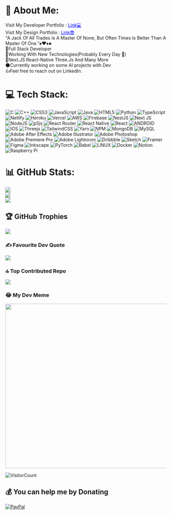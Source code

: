 # 💫 About Me:
Visit My Developer Portfolio : <a href="https://kartikdev.netlify.app/" target="_blank" style="color:blue">Link💻</a><br>
Visit My Design Portfolio : <a href="https://kartikdesign.netlify.app/" target="_blank" style="color:blue">Link😎</a><br>
"A Jack Of All Trades Is A Master Of None, But Often Times Is Better Than A Master Of One.”♠️♥️♦️♣️<br>🥞Full Stack Developer<br>📱Working With New Technologies(Probably Every Day 🙆)<br>🙌Next.JS React-Native Three.Js And Many More<br>🌑Currently working on some AI projects with Dev<br>👍Feel free to reach out on LinkedIn.

# 💻 Tech Stack:
 ![C](https://img.shields.io/badge/c-%2300599C.svg?style=flat&logo=c&logoColor=white) ![C++](https://img.shields.io/badge/c++-%2300599C.svg?style=flat&logo=c%2B%2B&logoColor=white) ![CSS3](https://img.shields.io/badge/css3-%231572B6.svg?style=flat&logo=css3&logoColor=white) ![JavaScript](https://img.shields.io/badge/javascript-%23323330.svg?style=flat&logo=javascript&logoColor=%23F7DF1E) ![Java](https://img.shields.io/badge/java-%23ED8B00.svg?style=flat&logo=java&logoColor=white) ![HTML5](https://img.shields.io/badge/html5-%23E34F26.svg?style=flat&logo=html5&logoColor=white)  ![Python](https://img.shields.io/badge/python-3670A0?style=flat&logo=python&logoColor=ffdd54) ![TypeScript](https://img.shields.io/badge/typescript-%23007ACC.svg?style=flat&logo=typescript&logoColor=white) ![Netlify](https://img.shields.io/badge/netlify-%23000000.svg?style=flat&logo=netlify&logoColor=#00C7B7) ![Heroku](https://img.shields.io/badge/heroku-%23430098.svg?style=flat&logo=heroku&logoColor=white) ![Vercel](https://img.shields.io/badge/vercel-%23000000.svg?style=flat&logo=vercel&logoColor=white) ![AWS](https://img.shields.io/badge/AWS-%23FF9900.svg?style=flat&logo=amazon-aws&logoColor=white) ![Firebase](https://img.shields.io/badge/firebase-%23039BE5.svg?style=flat&logo=firebase) ![NestJS](https://img.shields.io/badge/nestjs-%23E0234E.svg?style=flat&logo=nestjs&logoColor=white) ![Next JS](https://img.shields.io/badge/Next-black?style=flat&logo=next.js&logoColor=white) ![NodeJS](https://img.shields.io/badge/node.js-6DA55F?style=flat&logo=node.js&logoColor=white) ![p5js](https://img.shields.io/badge/p5.js-ED225D?style=flat&logo=p5.js&logoColor=FFFFFF) ![React Router](https://img.shields.io/badge/React_Router-CA4245?style=flat&logo=react-router&logoColor=white) ![React Native](https://img.shields.io/badge/react_native-%2320232a.svg?style=flat&logo=react&logoColor=%2361DAFB) ![React](https://img.shields.io/badge/react-%2320232a.svg?style=flat&logo=react&logoColor=%2361DAFB) ![ANDROID](https://img.shields.io/badge/android-%2320232a.svg?style=flat&logo=android&logoColor=%a4c639) ![IOS](https://img.shields.io/badge/IOS-%2320232a.svg?style=flat&logo=apple&logoColor=white) ![Threejs](https://img.shields.io/badge/threejs-black?style=flat&logo=three.js&logoColor=white) ![TailwindCSS](https://img.shields.io/badge/tailwindcss-%2338B2AC.svg?style=flat&logo=tailwind-css&logoColor=white)  ![Yarn](https://img.shields.io/badge/yarn-%232C8EBB.svg?style=flat&logo=yarn&logoColor=white) ![NPM](https://img.shields.io/badge/NPM-%23000000.svg?style=flat&logo=npm&logoColor=white) ![MongoDB](https://img.shields.io/badge/MongoDB-%234ea94b.svg?style=flat&logo=mongodb&logoColor=white) ![MySQL](https://img.shields.io/badge/mysql-%2300f.svg?style=flat&logo=mysql&logoColor=white) ![Adobe After Effects](https://img.shields.io/badge/Adobe%20After%20Effects-9999FF.svg?style=flat&logo=Adobe%20After%20Effects&logoColor=white) ![Adobe Illustrator](https://img.shields.io/badge/adobeillustrator-%23FF9A00.svg?style=flat&logo=adobeillustrator&logoColor=white) ![Adobe Photoshop](https://img.shields.io/badge/adobephotoshop-%2331A8FF.svg?style=flat&logo=adobephotoshop&logoColor=white) ![Adobe Premiere Pro](https://img.shields.io/badge/Adobe%20Premiere%20Pro-9999FF.svg?style=flat&logo=Adobe%20Premiere%20Pro&logoColor=white) ![Adobe Lightroom](https://img.shields.io/badge/Adobe%20Lightroom-31A8FF.svg?style=flat&logo=Adobe%20Lightroom&logoColor=white) ![Dribbble](https://img.shields.io/badge/Dribbble-EA4C89?style=flat&logo=dribbble&logoColor=white) ![Sketch](https://img.shields.io/badge/Sketch-FFB387?style=flat&logo=sketch&logoColor=black) ![Framer](https://img.shields.io/badge/Framer-black?style=flat&logo=framer&logoColor=blue) 	![Figma](https://img.shields.io/badge/figma-%23F24E1E.svg?style=flat&logo=figma&logoColor=white) ![Inkscape](https://img.shields.io/badge/Inkscape-e0e0e0?style=flat&logo=inkscape&logoColor=080A13) ![PyTorch](https://img.shields.io/badge/PyTorch-%23EE4C2C.svg?style=flat&logo=PyTorch&logoColor=white) ![Babel](https://img.shields.io/badge/Babel-F9DC3e?style=flat&logo=babel&logoColor=black) ![LINUX](https://img.shields.io/badge/Linux-FCC624?style=flat&logo=linux&logoColor=black) ![Docker](https://img.shields.io/badge/docker-%230db7ed.svg?style=flat&logo=docker&logoColor=white) ![Notion](https://img.shields.io/badge/Notion-%23000000.svg?style=flat&logo=notion&logoColor=white) ![Raspberry Pi](https://img.shields.io/badge/-RaspberryPi-C51A4A?style=flat&logo=Raspberry-Pi)
# 📊 GitHub Stats:
![](https://github-readme-stats.vercel.app/api?username=kartiksaxena532&theme=dark&hide_border=false&include_all_commits=true&count_private=false)<br/>
![](https://github-readme-streak-stats.herokuapp.com/?user=kartiksaxena532&theme=dark&hide_border=false)<br/>
![](https://github-readme-stats.vercel.app/api/top-langs/?username=kartiksaxena532&theme=dark&hide_border=false&include_all_commits=true&count_private=false&layout=compact)

## 🏆 GitHub Trophies
![](https://github-profile-trophy.vercel.app/?username=kartiksaxena532&theme=nord&no-frame=false&no-bg=false&margin-w=4)

### ✍️ Favourite Dev Quote
![](https://quotes-github-readme.vercel.app/api?type=horizontal&theme=radical)

### 🔝 Top Contributed Repo
![](https://github-contributor-stats.vercel.app/api?username=kartiksaxena532&limit=5&theme=dark&combine_all_yearly_contributions=true)

### 😂 My Dev Meme
<img src="https://api.memegen.link/images/pigeon/Engineer/_/Is_this_Photoshop~q.png?style=https://i.imgur.com/W0NXFpQ.png" width="512px"/>

![VisitorCount](https://profile-counter.glitch.me/kartiksaxena532/count.svg)

  ## 💰 You can help me by Donating
  [![PayPal](https://img.shields.io/badge/PayPal-00457C?style=for-the-badge&logo=paypal&logoColor=white)](https://paypal.me/kartiksaxena) 


